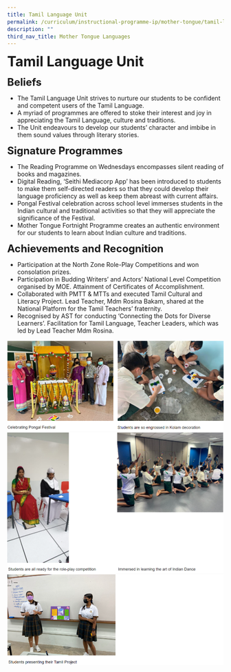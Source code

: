```yaml
---
title: Tamil Language Unit
permalink: /curriculum/instructional-programme-ip/mother-tongue/tamil-language-unit/
description: ""
third_nav_title: Mother Tongue Languages
---
```

**<font size=6>Tamil Language Unit</font>**

**<font size=5>Beliefs</font>**

*   The Tamil Language Unit strives to nurture our students to be confident and competent users of the Tamil Language.
*   A myriad of programmes are offered to stoke their interest and joy in appreciating the Tamil Language, culture and traditions.
*   The Unit endeavours to develop our students’ character and imbibe in them sound values through literary stories.   <br>

**<font size=5>Signature Programmes</font>**


*   The Reading Programme on Wednesdays encompasses silent reading of books and magazines. 
*   Digital Reading, ‘Seithi Mediacorp App’ has been introduced to students to make them self-directed readers so that they could develop their language proficiency as well as keep them abreast with current affairs.  
*   Pongal Festival celebration across school level immerses students in the Indian cultural and traditional activities so that they will appreciate the significance of the Festival.
*   Mother Tongue Fortnight Programme creates an authentic environment for our students to learn about Indian culture and traditions.

**<font size=5>Achievements and Recognition</font>**


*   Participation at the North Zone Role-Play Competitions and won consolation prizes. 
*   Participation in Budding Writers’ and Actors’ National Level Competition organised by MOE. Attainment of Certificates of Accomplishment.
*   Collaborated with PMTT & MTTs and executed Tamil Cultural and Literacy Project. Lead Teacher, Mdm Rosina Bakam, shared at the National Platform for the Tamil Teachers’ fraternity.
*   Recognised by AST for conducting ‘Connecting the Dots for Diverse Learners’. Facilitation for Tamil Language, Teacher Leaders, which was led by Lead Teacher Mdm Rosina.

![](/images/Curriculum/Tamil%201.png)
![](/images/Curriculum/Tamil%202.png)
![](/images/Curriculum/Tamil%203.png)